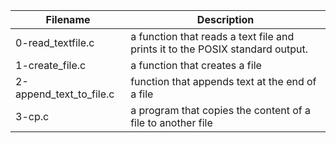 | Filename | Description |
|----------|-------------|
| 0-read_textfile.c | a function that reads a text file and prints it to the POSIX standard output. |
| 1-create_file.c | a function that creates a file |
| 2-append_text_to_file.c | function that appends text at the end of a file |
| 3-cp.c | a program that copies the content of a file to another file |
